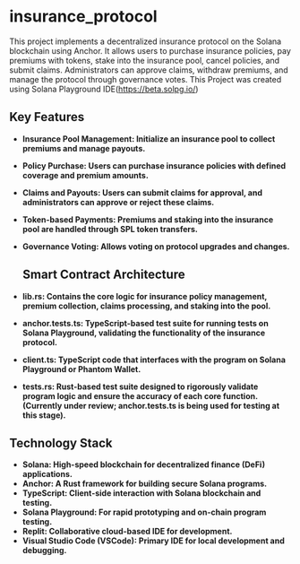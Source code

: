 # insurance_protocol

This project implements a decentralized insurance protocol on the Solana blockchain using Anchor. It allows users to purchase insurance policies, pay premiums with tokens, stake into the insurance pool, cancel policies, and submit claims. Administrators can approve claims, withdraw premiums, and manage the protocol through governance votes.
This Project was created using Solana Playground IDE(https://beta.solpg.io/)

## Key Features

- **Insurance Pool Management: Initialize an insurance pool to collect premiums and manage payouts.**

- **Policy Purchase: Users can purchase insurance policies with defined coverage and premium amounts.**

- **Claims and Payouts: Users can submit claims for approval, and administrators can approve or reject these claims.**

- **Token-based Payments: Premiums and staking into the insurance pool are handled through SPL token transfers.**

- **Governance Voting: Allows voting on protocol upgrades and changes.**

  ## Smart Contract Architecture
- **lib.rs: Contains the core logic for insurance policy management, premium collection, claims processing, and staking into the pool.**
- **anchor.tests.ts: TypeScript-based test suite for running tests on Solana Playground, validating the functionality of the insurance protocol.**
- **client.ts: TypeScript code that interfaces with the program on Solana Playground or Phantom Wallet.**
- **tests.rs: Rust-based test suite designed to rigorously validate program logic and ensure the accuracy of each core function. (Currently under review; anchor.tests.ts is being used for testing at this stage).**

 ## Technology Stack
- **Solana: High-speed blockchain for decentralized finance (DeFi) applications.**
- **Anchor: A Rust framework for building secure Solana programs.**
- **TypeScript: Client-side interaction with Solana blockchain and testing.**
- **Solana Playground: For rapid prototyping and on-chain program testing.**
- **Replit: Collaborative cloud-based IDE for development.**
- **Visual Studio Code (VSCode): Primary IDE for local development and debugging.**

  


